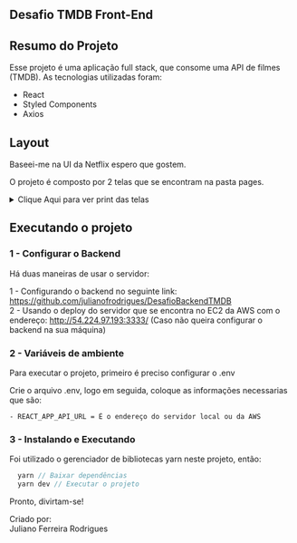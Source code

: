 ## Desafio TMDB Front-End

## Resumo do Projeto
  Esse projeto é uma aplicação full stack, que  consome uma API de filmes (TMDB). As tecnologias utilizadas foram:

  - React 
  - Styled Components
  - Axios

## Layout
<p>Baseei-me na UI da Netflix espero que gostem.</p>
<p> O projeto é composto por 2 telas que se encontram na pasta pages.</p>
<details> <summary> Clique Aqui para ver print das telas </summary>
  <h2>Detalhes do filme</h2>
  
  ![Detalhes](https://i.imgur.com/DbwqjiU.png) 
  
  <h2> Home </h2>
  
  ![Home](https://i.imgur.com/CJsIkFL.png) 
     
</details>
   
## Executando o projeto  
### 1 - Configurar o Backend
  Há duas maneiras de usar o servidor: </br>

  1 - Configurando o backend no seguinte link: https://github.com/julianofrodrigues/DesafioBackendTMDB</br>
  2 - Usando o deploy do servidor que se encontra no EC2 da AWS com o endereço: http://54.224.97.193:3333/ (Caso não queira configurar o backend na sua máquina)

### 2 - Variáveis de ambiente
Para executar o projeto, primeiro é preciso configurar o .env

Crie o arquivo .env, logo em seguida, coloque as informações necessarias que são:
    
    - REACT_APP_API_URL = É o endereço do servidor local ou da AWS
      
### 3 - Instalando e Executando
Foi utilizado o gerenciador de bibliotecas yarn neste projeto, então:
```js
  yarn // Baixar dependências 
  yarn dev // Executar o projeto
```
Pronto, divirtam-se! <br>
  
Criado por:<br>
Juliano Ferreira Rodrigues
    


